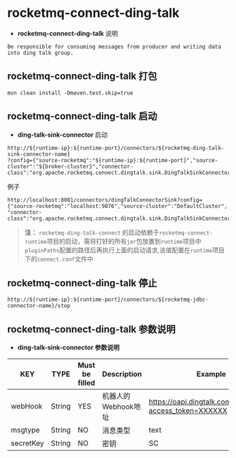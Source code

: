 # rocketmq-connect-ding-talk
* **rocketmq-connect-ding-talk** 说明
```
Be responsible for consuming messages from producer and writing data into ding talk group.
```

## rocketmq-connect-ding-talk 打包
```
mvn clean install -Dmaven.test.skip=true
```

## rocketmq-connect-ding-talk 启动

* **ding-talk-sink-connector** 启动

```
http://${runtime-ip}:${runtime-port}/connectors/${rocketmq-ding-talk-sink-connector-name}
?config={"source-rocketmq":"${runtime-ip}:${runtime-port}","source-cluster":"${broker-cluster}","connector-class":"org.apache.rocketmq.connect.dingtalk.sink.DingTalkSinkConnector",“webHook”:"${webHook}",msgtype”:"${msgtype}"}
```

例子 
```
http://localhost:8081/connectors/dingTalkConnectorSink?config={"source-rocketmq":"localhost:9876","source-cluster":"DefaultCluster",
"connector-class":"org.apache.rocketmq.connect.dingtalk.sink.DingTalkSinkConnector","webHook":"192.168.1.2","msgtype":"text"}
```

>**注：** `rocketmq-ding-talk-connect` 的启动依赖于`rocketmq-connect-runtime`项目的启动，需将打好的所有`jar`包放置到`runtime`项目中`pluginPaths`配置的路径后再执行上面的启动请求,该值配置在`runtime`项目下的`connect.conf`文件中

## rocketmq-connect-ding-talk 停止

```
http://${runtime-ip}:${runtime-port}/connectors/${rocketmq-jdbc-connector-name}/stop
```

## rocketmq-connect-ding-talk 参数说明
* **ding-talk-sink-connector 参数说明**

|         KEY            |  TYPE   | Must be filled | Description | Example                                                  
|------------------------|---------|----------------|-----------|----------------------------------------------------------|
|webHook                 | String  | YES            | 机器人的Webhook地址 | https://oapi.dingtalk.com/robot/send?access_token=XXXXXX |
|msgtype                 | String  | NO             | 消息类型      | text                                                     |             |
|secretKey               | String  | NO             | 密钥        | SC                                                       |

